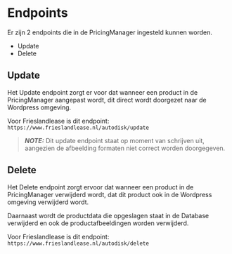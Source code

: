 Endpoints
=====

Er zijn 2 endpoints die in de PricingManager ingesteld kunnen worden. 
* Update
* Delete

Update
------------
Het Update endpoint zorgt er voor dat wanneer een product in de PricingManager aangepast wordt, dit direct wordt doorgezet naar de Wordpress omgeving. 

Voor Frieslandlease is dit endpoint: `https://www.frieslandlease.nl/autodisk/update`

> **_NOTE:_** Dit update endpoint staat op moment van schrijven uit, aangezien de 
afbeelding formaten niet correct worden doorgegeven.

Delete
------------
Het Delete endpoint zorgt ervoor dat wanneer een product in de PricingManager verwijderd wordt, dat dit product ook in de Wordpress omgeving verwijderd wordt.

Daarnaast wordt de productdata die opgeslagen staat in de Database verwijderd en ook de productafbeeldingen worden verwijderd.

Voor Frieslandlease is dit endpoint: `https://www.frieslandlease.nl/autodisk/delete` 
